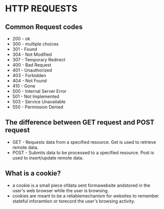 # HTTP REQUESTS

## Common Request codes
 * 200 - ok
 * 300 - multiple choices 
 * 301 - Found
 * 304 - Not Modified
 * 307 - Temporary Redirect
 * 400 - Bad Request
 * 401 - Unauthorized
 * 403 - Forbidden
 * 404 - Not Found
 * 410 - Gone
 * 500 - Internal Server Error
 * 501 - Not Implemented
 * 503 - Service Unavailable 
 * 550 - Permission Denied 

## The difference between GET request and POST request
  *   GET - Requests data from a specified resource. Get is used to retrieve remote data. 
  *   POST - Submits data to be processed to a specified resource. Post  is used to insert/update remote data. 

## What is a cookie?
  * a cookie is a small piece ofdata sent formawebsite andstored in the user's web browser while the user is browsing. 
  *  cookies are meant to be a reliablemechanism for websites to remember stateful inforamtion or torecord the user's browsing activity. 